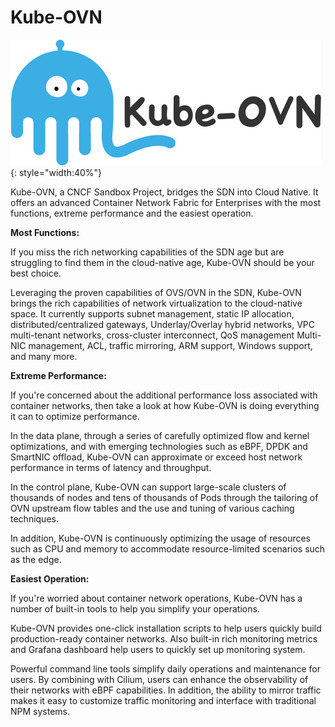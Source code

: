 # Kube-OVN

![Kube-OVN](static/kube-ovn-horizontal-color.svg){: style="width:40%"}

Kube-OVN, a CNCF Sandbox Project, bridges the SDN into Cloud Native. 
It offers an advanced Container Network Fabric for Enterprises with the most functions, 
extreme performance and the easiest operation.

**Most Functions:**

If you miss the rich networking capabilities of the SDN age but are struggling to find them in the cloud-native age, 
Kube-OVN should be your best choice.

Leveraging the proven capabilities of OVS/OVN in the SDN, 
Kube-OVN brings the rich capabilities of network virtualization to the cloud-native space. 
It currently supports subnet management, static IP allocation, distributed/centralized gateways, Underlay/Overlay hybrid networks, 
VPC multi-tenant networks, cross-cluster interconnect, QoS management
Multi-NIC management, ACL, traffic mirroring, ARM support, Windows support, and many more.

**Extreme Performance:**

If you're concerned about the additional performance loss associated with container networks, 
then take a look at how Kube-OVN is doing everything it can to optimize performance.

In the data plane, through a series of carefully optimized flow and kernel optimizations, 
and with emerging technologies such as eBPF, DPDK and SmartNIC offload, 
Kube-OVN can approximate or exceed host network performance in terms of latency and throughput.

In the control plane, Kube-OVN can support large-scale clusters of thousands of nodes and tens of thousands of Pods 
through the tailoring of OVN upstream flow tables and the use and tuning of various caching techniques.

In addition, Kube-OVN is continuously optimizing the usage of resources such as CPU and memory 
to accommodate resource-limited scenarios such as the edge.

**Easiest Operation:**

If you're worried about container network operations, Kube-OVN has a number of 
built-in tools to help you simplify your operations.

Kube-OVN provides one-click installation scripts to help users quickly build production-ready container networks. 
Also built-in rich monitoring metrics and Grafana dashboard help users to quickly set up monitoring system.

Powerful command line tools simplify daily operations and maintenance for users. 
By combining with Cilium, users can enhance the observability of their networks with eBPF capabilities. 
In addition, the ability to mirror traffic makes it easy to customize traffic monitoring and interface with traditional NPM systems.
